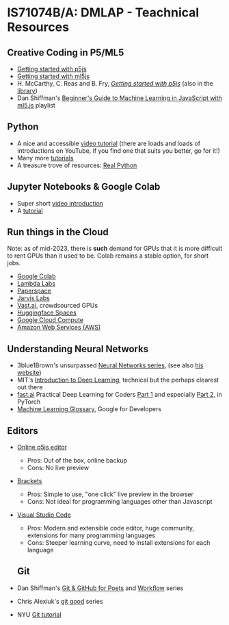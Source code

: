 # IS71074B/A: DMLAP - Teachnical Resources

<!---
Convert this to HTML with https://markdowntohtml.com
-->

## Creative Coding in P5/ML5

- [Getting started with p5js](https://p5js.org/get-started/)
- [Getting started with ml5js](https://learn.ml5js.org/)
- H. McCarthy, C. Reas and B. Fry, [*Getting started with p5js*](https://openlab.citytech.cuny.edu/emergingmedia/files/2019/03/Make_Getting-Started-with-p5dotjs.pdf) (also in the [library](https://librarysearch.gold.ac.uk/primo-explore/fulldisplay?docid=44GOL_SYMPHONY272547&vid=44GOL_VU1&search_scope=default_scope&tab=default_tab&lang=en_US&context=L))
- Dan Shiffman's [Beginner's Guide to Machine Learning in JavaScript with ml5.js](https://www.youtube.com/watch?v=26uABexmOX4&list=PLRqwX-V7Uu6YPSwT06y_AEYTqIwbeam3y) playlist

## Python

- A nice and accessible [video tutorial](https://www.youtube.com/watch?v=rfscVS0vtbw) (there are loads and loads of introductions on YouTube, if you find one that suits you better, go for it!)
- Many more [tutorials](https://wiki.python.org/moin/BeginnersGuide/Programmers)
- A treasure trove of resources: [Real Python](https://realpython.com/)

## Jupyter Notebooks & Google Colab

- Super short [video introduction](https://www.youtube.com/watch?v=inN8seMm7UI)
- A [tutorial](https://realpython.com/jupyter-notebook-introduction/)

## Run things in the Cloud

Note: as of mid-2023, there is **such** demand for GPUs that it is more difficult to rent GPUs than it used to be. Colab remains a stable option, for short jobs.

- [Google Colab](https://colab.research.google.com/?utm_source=scs-index)
- [Lambda Labs](https://lambdalabs.com/)
- [Paperspace](https://www.paperspace.com/artificial-intelligence)
- [Jarvis Labs](https://jarvislabs.ai/)
- [Vast.ai](https://vast.ai/), crowdsourced GPUs
- [Huggingface Spaces](https://huggingface.co/spaces)
- [Google Cloud Compute](https://cloud.google.com/compute/?gad=1&gclid=CjwKCAjwo9unBhBTEiwAipC117Qsw2gB_TVKfa5023BV1vEicGNYl65bjIFfsAJI5XpVyez6V0WrDBoCoDIQAvD_BwE&gclsrc=aw.ds)
- [Amazon Web Services (AWS)](https://aws.amazon.com/)

## Understanding Neural Networks

- 3blue1Brown's unsurpassed [Neural Networks series](https://www.youtube.com/watch?v=aircAruvnKk&list=PLZHQObOWTQDNU6R1_67000Dx_ZCJB-3pi), (see also [his website](https://www.3blue1brown.com/lessons/neural-networks))
- MIT's [Introduction to Deep Learning](https://www.youtube.com/watch?v=QDX-1M5Nj7s&list=PLTZ1bhP8GBuTCqeY19TxhHyrwFiot42_U), technical but the perhaps clearest out there
- [fast.ai](https://www.fast.ai/) Practical Deep Learning for Coders [Part 1](https://www.youtube.com/watch?v=8SF_h3xF3cE&list=PLfYUBJiXbdtSvpQjSnJJ_PmDQB_VyT5iU) and especially [Part 2](https://www.youtube.com/watch?v=_7rMfsA24Ls&list=PLfYUBJiXbdtRUvTUYpLdfHHp9a58nWVXP), in PyTorch
- [Machine Learning Glossary](https://developers.google.com/machine-learning/glossary), Google for Developers

## Editors

- [Online p5js editor](https://p5js.org)
  - Pros: Out of the box, online backup
  - Cons: No live preview
- [Brackets](https://brackets.io)
  - Pros: Simple to use, "one click" live preview in the browser
  - Cons: Not ideal for programming languages other than Javascript
- [Visual Studio Code](https://code.visualstudio.com)
  - Pros: Modern and extensible code editor, huge community, extensions for many programming languages
  - Cons: Steeper learning curve, need to install extensions for each language

  ## Git

- Dan Shiffman's [Git & GitHub for Poets](https://www.youtube.com/watch?v=BCQHnlnPusY&list=PLRqwX-V7Uu6ZF9C0YMKuns9sLDzK6zoiV) and [Workflow](https://www.youtube.com/watch?v=gJa6wri8YNQ&list=PLRqwX-V7Uu6Zu_uqEA6NqhLzKLACwU74X) series
- Chris Alexiuk's [git good](https://www.youtube.com/watch?v=L8uAV6oh3Rg&list=PLiI2-gm0pf8cvd2Ra9RH7FrvOcyz7s2de) series
- NYU [Git tutorial](https://nyu-dataservices.gitlab.io/rdm-instruction/intro-to-git-and-github.html)